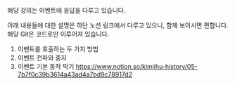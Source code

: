 해당 강의는 이벤트에 응답을 다루고 있습니다.

아래 내용들에 대한 설명은 하단 노션 링크에서 다루고 있으니, 함께 보이시면 편합니다.
해당 Git은 코드로만 이루어져 있습니다.

1. 이벤트를 호출하는 두 가지 방법
2. 이벤트 전파와 중지
3. 이벤트 기본 동작 막기
   https://www.notion.so/kimjihu-history/05-7b7f0c39b3614a43ad4a7bd9c78917d2
